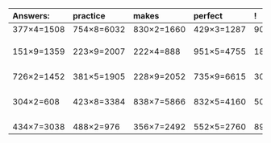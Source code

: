 | Answers: | practice | makes | perfect | ! |
| :--- | :--- | :--- | :--- | :--- |
| 377×4=1508 | 754×8=6032 | 830×2=1660 | 429×3=1287 | 905×7=6335 | 
|   |   |   |   |   | 
|   |   |   |   |   | 
|   |   |   |   |   | 
| 151×9=1359 | 223×9=2007 | 222×4=888 | 951×5=4755 | 188×7=1316 | 
|   |   |   |   |   | 
|   |   |   |   |   | 
|   |   |   |   |   | 
|   |   |   |   |   | 
| 726×2=1452 | 381×5=1905 | 228×9=2052 | 735×9=6615 | 309×3=927 | 
|   |   |   |   |   | 
|   |   |   |   |   | 
|   |   |   |   |   | 
|   |   |   |   |   | 
| 304×2=608 | 423×8=3384 | 838×7=5866 | 832×5=4160 | 506×4=2024 | 
|   |   |   |   |   | 
|   |   |   |   |   | 
|   |   |   |   |   | 
|   |   |   |   |   | 
| 434×7=3038 | 488×2=976 | 356×7=2492 | 552×5=2760 | 894×4=3576 | 
